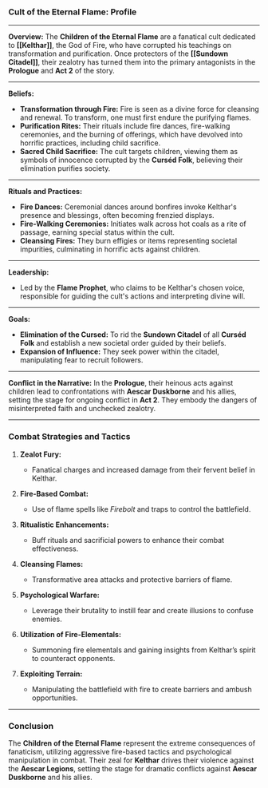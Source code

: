 ### **Cult of the Eternal Flame: Profile**

---

**Overview:**
The **Children of the Eternal Flame** are a fanatical cult dedicated to **[[Kelthar]]**, the God of Fire, who have corrupted his teachings on transformation and purification. Once protectors of the **[[Sundown Citadel]]**, their zealotry has turned them into the primary antagonists in the **Prologue** and **Act 2** of the story.

---

**Beliefs:**
- **Transformation through Fire:** Fire is seen as a divine force for cleansing and renewal. To transform, one must first endure the purifying flames.
- **Purification Rites:** Their rituals include fire dances, fire-walking ceremonies, and the burning of offerings, which have devolved into horrific practices, including child sacrifice.
- **Sacred Child Sacrifice:** The cult targets children, viewing them as symbols of innocence corrupted by the **Curséd Folk**, believing their elimination purifies society.

---

**Rituals and Practices:**
- **Fire Dances:** Ceremonial dances around bonfires invoke Kelthar's presence and blessings, often becoming frenzied displays.
- **Fire-Walking Ceremonies:** Initiates walk across hot coals as a rite of passage, earning special status within the cult.
- **Cleansing Fires:** They burn effigies or items representing societal impurities, culminating in horrific acts against children.

---

**Leadership:**
- Led by the **Flame Prophet**, who claims to be Kelthar's chosen voice, responsible for guiding the cult's actions and interpreting divine will.

---

**Goals:**
- **Elimination of the Cursed:** To rid the **Sundown Citadel** of all **Curséd Folk** and establish a new societal order guided by their beliefs.
- **Expansion of Influence:** They seek power within the citadel, manipulating fear to recruit followers.

---

**Conflict in the Narrative:**
In the **Prologue**, their heinous acts against children lead to confrontations with **Aescar Duskborne** and his allies, setting the stage for ongoing conflict in **Act 2**. They embody the dangers of misinterpreted faith and unchecked zealotry.

---

### **Combat Strategies and Tactics**

1. **Zealot Fury:** 
   - Fanatical charges and increased damage from their fervent belief in Kelthar.
  
2. **Fire-Based Combat:** 
   - Use of flame spells like _Firebolt_ and traps to control the battlefield.

3. **Ritualistic Enhancements:** 
   - Buff rituals and sacrificial powers to enhance their combat effectiveness.

4. **Cleansing Flames:** 
   - Transformative area attacks and protective barriers of flame.

5. **Psychological Warfare:** 
   - Leverage their brutality to instill fear and create illusions to confuse enemies.

6. **Utilization of Fire-Elementals:** 
   - Summoning fire elementals and gaining insights from Kelthar’s spirit to counteract opponents.

7. **Exploiting Terrain:** 
   - Manipulating the battlefield with fire to create barriers and ambush opportunities.

---

### **Conclusion**
The **Children of the Eternal Flame** represent the extreme consequences of fanaticism, utilizing aggressive fire-based tactics and psychological manipulation in combat. Their zeal for **Kelthar** drives their violence against the **Aescar Legions**, setting the stage for dramatic conflicts against **Aescar Duskborne** and his allies.